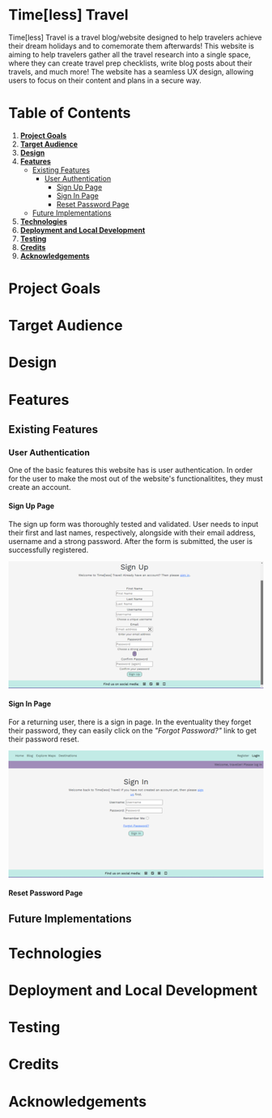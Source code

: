 # Time[less] Travel

Time[less] Travel is a travel blog/website designed to help travelers achieve their dream holidays and to comemorate them afterwards! This website is aiming to help travelers gather all the travel research into a single space, where they can create travel prep checklists, write blog posts about their travels, and much more! The website has a seamless UX design, allowing users to focus on their content and plans in a secure way.

# Table of Contents

1. **[Project Goals](#project-goals)**
2. **[Target Audience](#target-audience)**
3. **[Design](#design)**
4. **[Features](#features)**
    * [Existing Features](#existing-features)
        + [User Authentication](#user-authentication)
            * [Sign Up Page](#sign-up-page)
            * [Sign In Page](#sign-in-page)
            * [Reset Password Page](#reset-password-page)
    * [Future Implementations]()
5. **[Technologies](#technologies)**
6. **[Deployment and Local Development](#deployment-and-local-development)**
7. **[Testing](#testing)**
8. **[Credits](#credits)**
9. **[Acknowledgements](#acknowledgements)**

# Project Goals
# Target Audience
# Design
# Features

## Existing Features

### User Authentication

One of the basic features this website has is user authentication. In order for the user to make the most out of the website's functionalitites, they must create an account.

#### Sign Up Page

The sign up form was thoroughly tested and validated. User needs to input their first and last names, respectively, alongside with their email address, username and a strong password. After the form is submitted, the user is successfully registered. 

![Sign up page](static/images/README/sign-up-page.png)

#### Sign In Page

For a returning user, there is a sign in page. In the eventuality they forget their password, they can easily click on the *"Forgot Password?"* link to get their password reset.

![Sign in page](static/images/README/sign-in-page.png)

#### Reset Password Page

## Future Implementations

# Technologies
# Deployment and Local Development
# Testing
# Credits
# Acknowledgements
